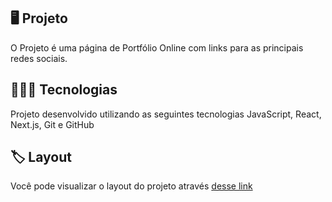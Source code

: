 ## 🖥️ Projeto
 O Projeto é uma página de Portfólio Online com links para as principais redes sociais.

## 👨🏼‍💻 Tecnologias
Projeto desenvolvido utilizando as seguintes tecnologias JavaScript, React, Next.js, Git e GitHub

## 🏷️ Layout
Você pode visualizar o layout do projeto através [desse link](https://mathpisani.github.io/react-portfolio)
